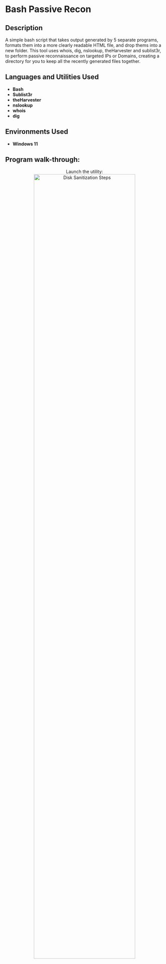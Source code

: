 <h1>Bash Passive Recon</h1>

<h2>Description</h2>
A simple bash script that takes output generated by 5 separate programs, formats them into a more clearly readable HTML file, and drop thems into a new folder.
This tool uses whois, dig, nslookup, theHarvester and sublist3r, to perform passive reconnaissance on targeted IPs or Domains, creating a directory for you
to keep all the recently generated files together.
<br />


<h2>Languages and Utilities Used</h2>

- <b>Bash</b> 
- <b>Sublist3r</b>
- <b>theHarvester</b>
- <b>nslookup</b>
- <b>whois</b>
- <b>dig</b>

<h2>Environments Used </h2>

- <b>Windows 11</b>

<h2>Program walk-through:</h2>

<p align="center">
Launch the utility: <br/>
<img src="https://i.imgur.com/62TgaWL.png" height="80%" width="80%" alt="Disk Sanitization Steps"/>
<br />

</p>

<!--
 ```diff
- text in red
+ text in green
! text in orange
# text in gray
@@ text in purple (and bold)@@
```
--!>
